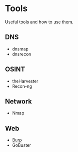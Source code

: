 # Tools 

Useful tools and how to use them.

## DNS

- dnsmap
- dnsrecon

## OSINT

- theHarvester
- Recon-ng

## Network

- Nmap

## Web

- [Burp](Burp)
- GoBuster
